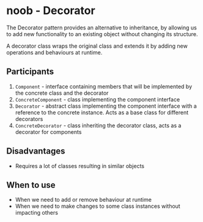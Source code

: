 # noob - Decorator
The Decorator pattern provides an alternative to inheritance, by allowing us to add new functionality to an existing object without changing its structure.

A decorator class wraps the original class and extends it by adding new operations and behaviours at runtime.

## Participants
1) `Component` - interface containing members that will be implemented by the concrete class and the decorator
2) `ConcreteComponent` - class implementing the component interface
3) `Decorator` - abstract class implementing the component interface with a reference to the concrete instance. Acts as a base class for different decorators
4) `ConcreteDecorator` - class inheriting the decorator class, acts as a decorator for components

## Disadvantages
- Requires a lot of classes resulting in similar objects

## When to use
- When we need to add or remove behaviour at runtime
- When we need to make changes to some class instances without impacting others


